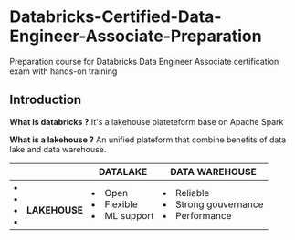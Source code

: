 # Databricks-Certified-Data-Engineer-Associate-Preparation
Preparation course for Databricks Data Engineer Associate certification exam with hands-on training
## Introduction
**What is databricks ?** It's a lakehouse plateteform base on Apache Spark

**What is a lakehouse ?** An unified plateform that combine benefits of data lake and data warehouse.

|| DATALAKE| DATA WAREHOUSE |
----------- |----------- | ----------- | 
|<li> <a> <li/> <li> **LAKEHOUSE** <li/> | <li> Open </li> <li> Flexible </li> <li> ML support </li>  | <li> Reliable </li>  <li> Strong gouvernance </li> <li> Performance </li>| 


